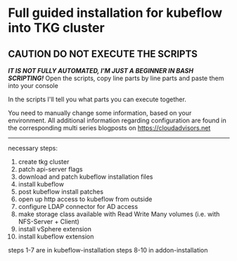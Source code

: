 # Full guided installation for kubeflow into TKG cluster

## CAUTION DO NOT EXECUTE THE SCRIPTS
***IT IS NOT FULLY AUTOMATED, I'M JUST A BEGINNER
IN BASH SCRIPTING!***
Open the scripts, copy line parts by line parts 
and paste them into your console

In the scripts I'll tell you what parts you can
execute together.

You need to manually change some information, based on
your environment.
All additional information regarding configuration are found
in the corresponding multi series blogposts
on https://cloudadvisors.net
___

necessary steps:

1. create tkg cluster
2. patch api-server flags
3. download and patch kubeflow installation files
4. install kubeflow
5. post kubeflow install patches
6. open up http access to kubeflow from outside
7. configure LDAP connector for AD access
8. make storage class available with Read Write Many volumes (i.e. with NFS-Server + Client)
9. install vSphere extension
10. install kubeflow extension

steps 1-7 are in kubeflow-installation
steps 8-10 in addon-installation
 